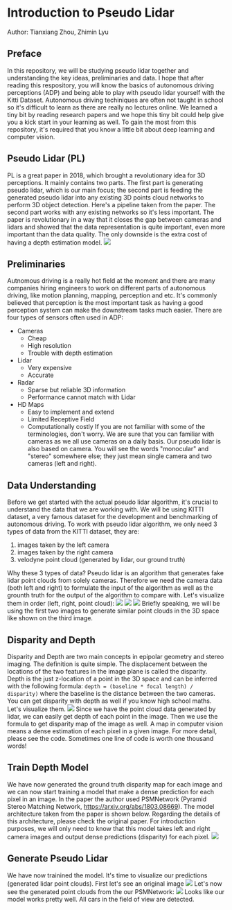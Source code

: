 # Introduction to Pseudo Lidar
Author: Tianxiang Zhou, Zhimin Lyu

## Preface
In this repository, we will be studying pseudo lidar together and understanding the key ideas, preliminaries and data. I hope that after reading this respository, you will know the basics of autonomous driving perceptions (ADP) and being able to play with pseudo lidar yourself with the Kitti Dataset. Autonomous driving techiniques are often not taught in school so it's difficult to learn as there are really no lectures online. We learned a tiny bit by reading research papers and we hope this tiny bit could help give you a kick start in your learning as well. To gain the most from this repository, it's required that you know a little bit about deep learning and computer vision. 

## Pseudo Lidar (PL)
PL is a great paper in 2018, which brought a revolutionary idea for 3D perceptions. It mainly contains two parts. The first part is generating pseudo lidar, which is our main focus; the second part is feeding the generated pseudo lidar into any existing 3D points cloud networks to perform 3D object detection. Here's a pipeline taken from the paper. The second part works with any existing networks so it's less important. The paper is revolutionary in a way that it closes the gap between cameras and lidars and showed that the data representation is quite important, even more important than the data quality. The only downside is the extra cost of having a depth estimation model.
<img src='https://github.com/naivepig1998/pseudo_lidar/blob/main/images/pl.png?raw=true'>

## Preliminaries
Autnomous driving is a really hot field at the moment and there are many companies hiring engineers to work on different parts of autonomous driving, like motion planning, mapping, perception and etc. It's commonly believed that perception is the most important task as having a good perception system can make the downstream tasks much easier. There are four types of sensors often used in ADP:
* Cameras
  * Cheap
  * High resolution
  * Trouble with depth estimation
* Lidar
  * Very expensive
  * Accurate
* Radar
  * Sparse but reliable 3D information
  * Performance cannot match with Lidar
* HD Maps
  * Easy to implement and extend
  * Limited Receptive Field
  * Computationally costly
If you are not familiar with some of the terminologies, don't worry. We are sure that you can familiar with cameras as we all use cameras on a daily basis. Our pseudo lidar is also based on camera. You will see the words "monocular" and "stereo" somewhere else; they just mean single camera and two cameras (left and right).

## Data Understanding
Before we get started with the actual pseudo lidar algorithm, it's crucial to understand the data that we are working with. We will be using KITTI dataset, a very famous dataset for the development and benchmarking of autonomous driving. To work with pseudo lidar algorithm, we only need 3 types of data from the KITTI dataset, they are:
1. images taken by the left camera
2. images taken by the right camera
3. velodyne point cloud (generated by lidar, our ground truth)

Why these 3 types of data? Pseudo lidar is an algorithm that generates fake lidar point clouds from solely cameras. Therefore we need the camera data (both left and right) to formulate the input of the algorithm as well as the grounth truth for the output of the algorithm to compare with. Let's visualize them in order (left, right, point cloud):
<img src='https://github.com/naivepig1998/pseudo_lidar/blob/main/images/left.png?raw=true'>
<img src='https://github.com/naivepig1998/pseudo_lidar/blob/main/images/right.png?raw=true'>
<img src='https://github.com/naivepig1998/pseudo_lidar/blob/main/images/pointcloud.png?raw=true'>
Briefly speaking, we will be using the first two images to generate similar point clouds in the 3D space like shown on the third image.

## Disparity and Depth
Disparity and Depth are two main concepts in epipolar geometry and stereo imaging. The definition is quite simple. The displacement between the locations of the two features in the image plane is called the disparity. Depth is the just z-location of a point in the 3D space and can be inferred with the following formula: `depth = (baseline * focal length) / disparity)` where the baseline is the distance between the two cameras. You can get disparity with depth as well if you know high school maths. Let's visualize them.
<img src='https://github.com/naivepig1998/pseudo_lidar/blob/main/images/depth_disp.png?raw=true'>
Since we have the point cloud data generated by lidar, we can easily get depth of each point in the image. Then we use the formula to get disparity map of the image as well. A map in computer vision means a dense estimation of each pixel in a given image. For more detail, please see the code. Sometimes one line of code is worth one thousand words!

## Train Depth Model
We have now generated the ground truth disparity map for each image and we can now start training a model that make a dense prediction for each pixel in an image. In the paper the author used PSMNetwork (Pyramid Stereo Matching Network, https://arxiv.org/abs/1803.08669). The model architecture taken from the paper is shown below. Regarding the details of this architecture, please check the original paper. For introduction purposes, we will only need to know that this model takes left and right camera images and output dense predictions (disparity) for each pixel.
<img src='https://github.com/naivepig1998/pseudo_lidar/blob/main/images/psm.png?raw=true'>

## Generate Pseudo Lidar
We have now trainined the model. It's time to visualize our predictions (generated lidar point clouds). First let's see an original image
<img src='https://github.com/naivepig1998/pseudo_lidar/blob/main/images/original_img.png?raw=true'>
Let's now see the generated point clouds from the our PSMNetwork:
<img src='https://github.com/naivepig1998/pseudo_lidar/blob/main/images/generated_pc.png?raw=true'>
Looks like our model works pretty well. All cars in the field of view are detected.

